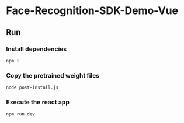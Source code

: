 # Face-Recognition-SDK-Demo-Vue

## Run

### Install dependencies
```
npm i
```

### Copy the pretrained weight files
```
node post-install.js
```

### Execute the react app
```
npm run dev
```

